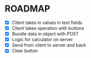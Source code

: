# ROADMAP

- [x] Client takes in values in text fields
- [x] Client takes operation with buttons
- [x] Bundle data in object with POST
- [x] Logic for calculator on server
- [x] Send from client to server and back
- [x] Clear button